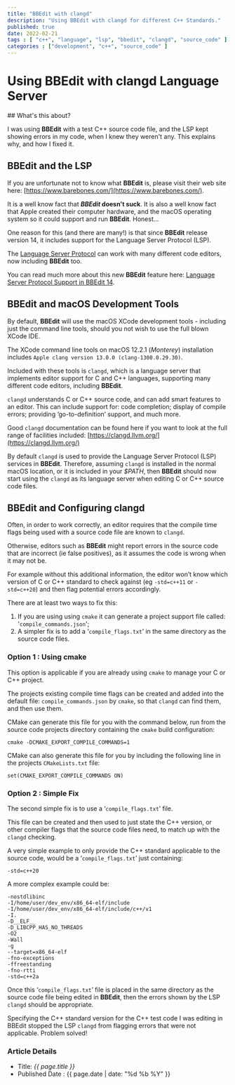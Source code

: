 ```yaml
---
title: "BBEdit with clangd"
description: "Using BBEdit with clangd for different C++ Standards." 
published: true
date: 2022-02-21
tags : [ "c++", "language", "lsp", "bbedit", "clangd", "source_code" ]
categories : ["development", "c++", "source_code" ]
---
```

# Using BBEdit with clangd Language Server

## What's this about?

I was using **BBEdit** with a test C++ source code file, and the LSP kept showing errors in my code, when I knew they weren't any. This explains why, and how I fixed it.


## BBEdit and the LSP

If you are unfortunate not to know what **BBEdit** is, please visit their web site here: [https://www.barebones.com/](https://www.barebones.com/).

It is a well know fact that ***BBEdit* doesn't suck**. It is also a well know fact that Apple created their computer hardware, and the macOS operating system so it could support and run **BBEdit**. Honest...

One reason for this (and there are many!) is that since **BBEdit** release version 14, it includes support for the Language Server Protocol (LSP). 

The [Language Server Protocol](https://github.com/Microsoft/language-server-protocol) can work with many different code editors, now including **BBEdit** too.

You can read much more about this new **BBEdit** feature here: [Language Server Protocol Support in BBEdit 14](https://www.barebones.com/support/bbedit/lsp-notes.html). 


## BBEdit and macOS Development Tools

By default, **BBEdit** will use the macOS XCode development tools - including just the command line tools, should you not wish to use the full blown XCode IDE.

The XCode command line tools on macOS 12.2.1 (*Monterey*) installation includes `Apple clang version 13.0.0 (clang-1300.0.29.30)`. 

Included with these tools is `clangd`, which is a language server that implements editor support for C and C++ languages, supporting many different code editors, including **BBEdit**.

`clangd` understands C or C++ source code, and can add smart features to an editor. This can include support for: code completion; display of compile errors; providing ‘go-to-definition’ support, and much more.

Good `clangd` documentation can be found here if you want to look at the full range of facilities included: [https://clangd.llvm.org/](https://clangd.llvm.org/)

By default `clangd` is used to provide the Language Server Protocol (LSP) services in **BBEdit**. Therefore, assuming `clangd` is installed in the normal macOS location, or it is included in your *$PATH*, then **BBEdit** should now start using the `clangd` as its language server when editing C or C++ source code files. 


## BBEdit and Configuring clangd

Often, in order to work correctly, an editor requires that the compile time flags being used with a source code file are known to `clangd`. 

Otherwise, editors such as **BBEdit** might report errors in the source code that are incorrect (ie false positives), as it assumes the code is wrong when it may not be.

For example without this additional information, the editor won’t know which version of C or C++ standard to check against (eg `-std=c++11` or `-std=c++20`) and then flag potential errors accordingly.

There are at least two ways to fix this:

1. If you are using using `cmake` it can generate a project support file called: '`compile_commands.json`';
2. A simpler fix is to add a ‘`compile_flags.txt`’ in the same directory as the source code files.


### Option 1 : Using cmake

This option is applicable if you are already using `cmake` to manage your C or C++ project.

The projects existing compile time flags can be created and added into the default file: `compile_commands.json` by `cmake`, so that `clangd` can find them, and then use them.

CMake can generate this file for you with the command below, run from the source code projects directory containing the `cmake` build configuration:
```
cmake -DCMAKE_EXPORT_COMPILE_COMMANDS=1
```

CMake can also generate this file for you by including the following line in the projects `CMakeLists.txt` file:
```
set(CMAKE_EXPORT_COMPILE_COMMANDS ON)
```


### Option 2 : Simple Fix

The second simple fix is to use a ‘`compile_flags.txt`’ file. 

This file can be created and then used to just state the C++ version, or other compiler flags that the source code files need, to match up with the `clangd` checking. 

A very simple example to only provide the C++ standard applicable to the source code, would be a ‘`compile_flags.txt`’ just containing:

```
-std=c++20
```

A more complex example could be:
```
-nostdlibinc
-I/home/user/dev_env/x86_64-elf/include
-I/home/user/dev_env/x86_64-elf/include/c++/v1
-I.
-D__ELF__
-D_LIBCPP_HAS_NO_THREADS
-O2
-Wall
-g
--target=x86_64-elf
-fno-exceptions
-ffreestanding
-fno-rtti
-std=c++2a
```

Once this ‘`compile_flags.txt`’ file is placed in the same directory as the source code file being edited in **BBEdit**, then the errors shown by the LSP `clangd` should be appropriate.

Specifying the C++ standard version for the C++ test code I was editing in BBEdit stopped the LSP `clangd` from flagging errors that were not applicable. Problem solved!

### Article Details

- Title: *{{ page.title }}*
- Published Date : {{ page.date | date: "%d %b %Y" }}
